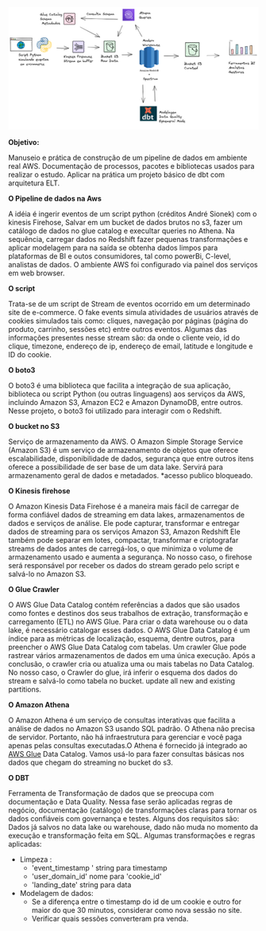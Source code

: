 ![](https://github.com/silasmaverick/Projects/blob/master/5_events_site/img/pipelineAws.png)

**Objetivo:**

Manuseio e prática de construção de um pipeline de dados em ambiente real AWS. Documentação de processos, pacotes e bibliotecas usados para realizar o estudo. Aplicar na prática um projeto básico de dbt com arquitetura ELT.



**O Pipeline de dados na Aws**

A idéia é ingerir eventos de um script python (créditos André Sionek) com o kinesis Firehose, Salvar em um bucket de dados brutos no s3, fazer um catálogo de dados no glue catalog e execultar queries no Athena.  Na sequência, carregar dados no Redshift fazer pequenas transformações e aplicar modelagem para na saída se obtenha dados limpos para plataformas de BI e outos consumidores, tal como powerBi, C-level, analistas de dados. O ambiente AWS foi configurado via painel dos serviços em web browser. 



**O script**

Trata-se de um script de Stream de eventos ocorrido em um determinado site de e-commerce. O fake events simula atividades de usuários através de cookies simulados tais como: cliques, navegação por páginas (página do produto, carrinho, sessões etc) entre outros eventos. Algumas das informações presentes nesse stream são: da onde o cliente veio, id do clique, timezone, endereço de ip, endereço de email, latitude e longitude e ID do cookie.   



**O boto3**

O boto3 é uma biblioteca  que facilita a integração de sua aplicação, biblioteca ou script  Python (ou outras linguagens) aos serviços da AWS, incluindo Amazon S3, Amazon EC2 e Amazon  DynamoDB, entre outros. Nesse projeto, o boto3 foi utilizado para interagir com o Redshift. 



**O bucket no S3**

Serviço de armazenamento da AWS. O Amazon Simple Storage Service (Amazon S3) é um serviço de  armazenamento de objetos que oferece escalabilidade, disponibilidade de  dados, segurança que entre outros itens oferece a possibilidade de ser base de um data lake. Servirá para armazenamento geral de dados e metadados. *acesso publico bloqueado. 



**O Kinesis firehose**

O Amazon Kinesis Data Firehose é a maneira mais fácil de carregar de  forma confiável dados de streaming em data lakes, armazenamentos de  dados e serviços de análise. Ele pode capturar, transformar e entregar  dados de streaming para os serviços Amazon S3, Amazon Redshift Ele  também pode separar em lotes, compactar, transformar e criptografar  streams de dados antes de carregá-los, o que minimiza o volume de  armazenamento usado e aumenta a segurança. No nosso caso, o firehose será responsável por receber os dados do stream gerado pelo script e salvá-lo no Amazon S3.



**O Glue Crawler**

O AWS Glue Data Catalog contém referências a dados que são usados como fontes e destinos dos seus trabalhos de extração, transformação e  carregamento (ETL) no AWS Glue. Para criar o data warehouse ou o data  lake, é necessário catalogar esses dados. O AWS Glue Data Catalog é um  índice para as métricas de localização, esquema, dentre outros, para preencher o AWS Glue Data Catalog com tabelas. Um crawler Glue pode  rastrear vários armazenamentos de dados em uma única execução. Após a  conclusão, o crawler cria ou atualiza uma ou mais tabelas no Data  Catalog. No nosso caso, o Crawler do glue, irá inferir o esquema dos dados do stream e salvá-lo como tabela no bucket. update all new and existing partitions.



**O Amazon Athena**

O Amazon Athena é um serviço de consultas interativas que facilita a  análise de dados no Amazon S3 usando SQL padrão. O Athena não precisa de servidor. Portanto, não há infraestrutura para gerenciar e você paga  apenas pelas consultas executadas.O Athena é fornecido já integrado ao [AWS Glue](https://aws.amazon.com/pt/glue/) Data Catalog. Vamos usá-lo para fazer consultas básicas nos dados que chegam do streaming no bucket do s3.  



**O DBT**

Ferramenta de Transformação de dados que se preocupa com documentação e Data Quality. Nessa fase serão aplicadas regras de negócio, documentação (catálogo) de transformações claras para tornar os dados confiáveis com governança e testes. Alguns dos requisitos são: Dados já salvos no data lake ou warehouse, dado não muda no momento da execução e transformação feita em SQL. Algumas transformações e regras aplicadas: 

- Limpeza : 
  - 'event_timestamp ' string para timestamp
  - 'user_domain_id' nome para 'cookie_id'
  - 'landing_date' string para data
- Modelagem de dados:
  - Se a diferença entre o timestamp do id de um cookie e  outro for maior do que 30 minutos, considerar como nova sessão no site. 
  - Verificar quais sessões converteram pra venda.
